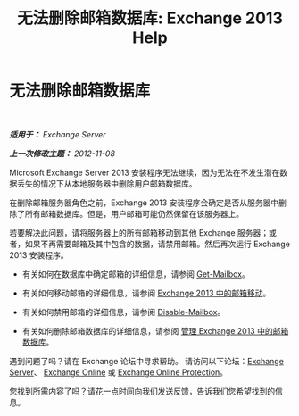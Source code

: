 ﻿---
title: '无法删除邮箱数据库: Exchange 2013 Help'
TOCTitle: 无法删除邮箱数据库
ms:assetid: 5881e4c0-c2e2-48db-84b4-7f9ce3cf46a7
ms:mtpsurl: https://technet.microsoft.com/zh-cn/library/ms.exch.setupreadiness.unwillingtoremovemailboxdatabase(v=EXCHG.150)
ms:contentKeyID: 50490593
ms.date: 01/11/2018
mtps_version: v=EXCHG.150
ms.translationtype: HT
---

# 无法删除邮箱数据库

 

_**适用于：** Exchange Server_

_**上一次修改主题：** 2012-11-08_

Microsoft Exchange Server 2013 安装程序无法继续，因为无法在不发生潜在数据丢失的情况下从本地服务器中删除用户邮箱数据库。

在删除邮箱服务器角色之前，Exchange 2013 安装程序会确定是否从服务器中删除了所有邮箱数据库。但是，用户邮箱可能仍然保留在该服务器上。

若要解决此问题，请将服务器上的所有邮箱移动到其他 Exchange 服务器；或者，如果不再需要邮箱及其中包含的数据，请禁用邮箱。然后再次运行 Exchange 2013 安装程序。

  - 有关如何在数据库中确定邮箱的详细信息，请参阅 [Get-Mailbox](https://technet.microsoft.com/zh-cn/library/bb123685\(v=exchg.150\))。

  - 有关如何移动邮箱的详细信息，请参阅 [Exchange 2013 中的邮箱移动](mailbox-moves-in-exchange-2013-exchange-2013-help.md)。

  - 有关如何禁用邮箱的详细信息，请参阅 [Disable-Mailbox](https://technet.microsoft.com/zh-cn/library/aa997210\(v=exchg.150\))。

  - 有关如何删除邮箱数据库的详细信息，请参阅 [管理 Exchange 2013 中的邮箱数据库](manage-mailbox-databases-in-exchange-2013-exchange-2013-help.md)。

遇到问题了吗？请在 Exchange 论坛中寻求帮助。 请访问以下论坛：[Exchange Server](https://go.microsoft.com/fwlink/p/?linkid=60612)、 [Exchange Online](https://go.microsoft.com/fwlink/p/?linkid=267542) 或 [Exchange Online Protection](https://go.microsoft.com/fwlink/p/?linkid=285351)。

您找到所需内容了吗？请花一点时间[向我们发送反馈](mailto:exsetuphelpfeedback@microsoft.com?subject=exchange%202013%20setup%20help%20feedbac)，告诉我们您希望找到的信息。

